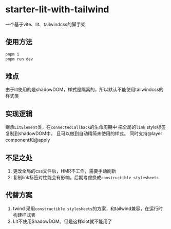 # starter-lit-with-tailwind
一个基于vite、lit、tailwindcss的脚手架

## 使用方法
```bash
pnpm i 
pnpm run dev
```

## 难点
由于lit使用的是shadowDOM，样式是隔离的，所以默认不能使用tailwindcss的样式类

## 实现逻辑
继承`LitElement`类，在`connectedCallback`的生命周期中 把全局的`link` style标签复制到shadowDOM中。 且可以做到自动精简未使用的样式。 
同时支持@layer component和@apply

## 不足之处
1. 更改全局的css文件后，HMR不工作，需要手动刷新
2. 复制link标签对性能会有影响，后期考虑换成`constructible stylesheets`


## 代替方案
1. twind 采用`constructible stylesheets`的方案，和tailwind兼容，在运行时构建样式表
2. Lit不使用ShadowDOM。但是这样slot就不能用了
